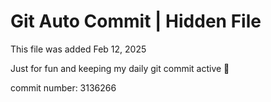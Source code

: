 # Git Auto Commit | Hidden File

This file was added Feb 12, 2025

Just for fun and keeping my daily git commit active 🤪

commit number: 3136266
